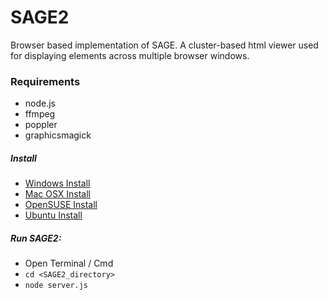 SAGE2
=======

Browser based implementation of SAGE. A cluster-based html viewer used for displaying elements across multiple browser windows.

### Requirements ###
* node.js
* ffmpeg
* poppler
* graphicsmagick

##### Install #####
* [Windows Install](https://github.com/uic-evl/SAGE2/wiki/Install-(Windows))
* [Mac OSX Install](https://github.com/uic-evl/SAGE2/wiki/Install-(Mac-OSX))
* [OpenSUSE Install](https://github.com/uic-evl/SAGE2/wiki/Install-(openSUSE))
* [Ubuntu Install](https://github.com/uic-evl/SAGE2/wiki/Install-(Ubuntu))

##### Run SAGE2: #####
* Open Terminal / Cmd
 * ```cd <SAGE2_directory>```
 * ```node server.js```
